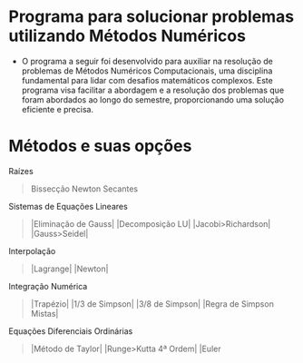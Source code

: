 # Programa para solucionar problemas utilizando Métodos Numéricos

* O programa a seguir foi desenvolvido para auxiliar na resolução de problemas de Métodos Numéricos Computacionais, uma disciplina fundamental para lidar com desafios matemáticos complexos. Este programa visa facilitar a abordagem e a resolução dos problemas que foram abordados ao longo do semestre, proporcionando uma solução eficiente e precisa.

# Métodos e suas opções 

Raízes
> Bissecção
> Newton
> Secantes

Sistemas de Equações Lineares
  > |Eliminação de Gauss|
  > |Decomposição LU|
  > |Jacobi>Richardson|
  > |Gauss>Seidel|

Interpolação 
  > |Lagrange|
  > |Newton|

Integração Numérica
  > |Trapézio|
  > |1/3 de Simpson|
  > |3/8 de Simpson|
  > |Regra de Simpson Mistas|

Equações Diferenciais Ordinárias
  > |Método de Taylor|
  > |Runge>Kutta 4ª Ordem|
  > |Euler

